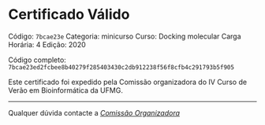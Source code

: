 # Certificado Válido

Código: `7bcae23e`
Categoria: minicurso
Curso: Docking molecular
Carga Horária: 4
Edição: 2020


Código completo: `7bcae23ed2fcbee8b40279f285403430c2db912238f56f8cfb4c291793b5f905`


Este certificado foi expedido pela Comissão organizadora do IV Curso de Verão em Bioinformática da UFMG.

----

Qualquer dúvida contacte a [_Comissão Organizadora_](<mailto:cursobioinfoufmg@gmail.com$subject=[Certificados]>)

